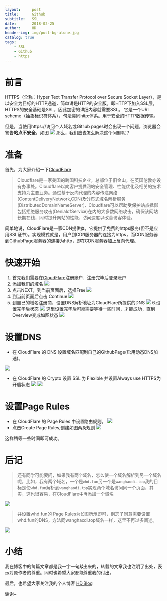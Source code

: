 ```yaml
---
layout:     post
title:      Github
subtitle:   SSL
date:       2018-02-25
author:     HD
header-img: img/post-bg-alone.jpg
catalog: true
tags:
    - SSL
    - Github
    - https
---
```



# 前言
HTTPS（全称：Hyper Text Transfer Protocol over Secure Socket Layer），是以安全为目标的HTTP通道，简单讲是HTTP的安全版。即HTTP下加入SSL层，HTTPS的安全基础是SSL，因此加密的详细内容就需要SSL。 它是一个URI scheme（抽象标识符体系），句法类同http:体系。用于安全的HTTP数据传输。

但是，当使用https://访问个人域名或Github pages时会出现一个问题，浏览器会警告**站点不安全**，如图
![][1]
那么，我们应该怎么解决这个问题呢？

# 准备
首先，为大家介绍一下[CloudFlare][2]

> Cloudflare是一家美国的跨国科技企业，总部位于旧金山，在英国伦敦亦设有办事处。Cloudflare以向客户提供网站安全管理、性能优化及相关的技术支持为主要业务。通过基于反向代理的内容传递网络(ContentDeliveryNetwork,CDN)及分布式域名解析服务(DistributedDomainNameServer)，Cloudflare可以帮助受保护站点抵御包括拒绝服务攻击(DenialofService)在内的大多数网络攻击，确保该网站长期在线，同时提升网站的性能、访问速度以改善访客体验。

简单地说，CloudFlare是一家CDN提供商，它提供了免费的https服务(但不是应用SSL证书)。实现模式就是，用户到CDN服务器的连接为https，而CDN服务器到GithubPage服务器的连接为http，即在CDN服务器加上反向代理。

# 快速开始

 1. 首先我们需要在[CloudFlare][3]注册账户，注册完毕后登录账户
 2. 添加我们的域名
 ![][4]
 3. 点击NEXT，到当前页面后，选择Free
 ![][5]
 4. 到当前页面后点击 Continue
 ![][6]
 5. 到自己的域名注册商，设置DNS解析地址为CloudFlare所提供的DNS
 ![][7]
 6.设置完毕后状态
 ![][8]
 这里设置完毕后可能需要等待一些时间，才能成功，直到Overview变成如图状态
![][9]

# 设置DNS

 - 在 CloudFlare 的 DNS 设置域名匹配到自己的GithubPage(启用动态DNS加速)。

![][10]

 - 在 CloudFlare 的 Crypto 设置 SSL 为  Flexible 并设置Always use HTTPS为开启状态
![][11]
![][12]

# 设置Page Rules

 - 在 CloudFlare 的 Page Rules 中设置路由规则。
 ![][13]
 - 点击Create Page Rules,创建如图两条规则
 ![][14]

这样稍等一些时间即可成功。

# 后记

> 还有同学可能要问，如果我有两个域名，怎么使一个域名解析到另一个域名呢，比如，我有两个域名，一个是`whd.fun`另一个是`wanghaodi.top`我的目标是使`whd.fun`解析到`wanghaodi.top`实现两个域名访问同一个页面，其实，这也很容易，在CloudFlare中再添加一个域名

![][15]

> 并设置whd.fun的 Page Rules为如图所示即可，别忘了同意需要设置whd.fun的DNS，方法同wanghaodi.top域名一样，这里不再过多阐述。

![][16]

# 小结

我在博客中的每篇文章都是我一字一句敲出来的，转载的文章我也注明了出处，表示对原作者的尊重。同时也希望大家都能尊重我的付出。

最后，也希望大家关注我的个人博客 [HD Blog][17]

谢谢~



 

   

 


  [1]: http://ww1.sinaimg.cn/large/6712cbb1ly1foskjfxp6lj221s1860uk.jpg
  [2]: https://www.cloudflare.com/
  [3]: https://www.cloudflare.com/
  [4]: http://ww1.sinaimg.cn/large/6712cbb1ly1fosl59cvmmj221g13v437.jpg
  [5]: http://ww1.sinaimg.cn/large/6712cbb1ly1fosl6dfxs5j221m147tir.jpg
  [6]: http://ww1.sinaimg.cn/large/6712cbb1ly1fosl88ew25j221q180wmh.jpg
  [7]: http://ww1.sinaimg.cn/large/6712cbb1ly1foslbnvendj221q18043u.jpg
  [8]: http://ww1.sinaimg.cn/large/6712cbb1ly1foslcau7xxj21zp0tg41l.jpg
  [9]: http://ww1.sinaimg.cn/large/6712cbb1ly1fosle050vyj221q180tcg.jpg
  [10]: http://ww1.sinaimg.cn/large/6712cbb1ly1foslg0ty4kj221l1230wo.jpg
  [11]: http://ww1.sinaimg.cn/large/6712cbb1ly1foslhwjyywj21z010vtc2.jpg
  [12]: http://ww1.sinaimg.cn/large/6712cbb1ly1fosli57vb1j21wv0f3dgo.jpg
  [13]: http://ww1.sinaimg.cn/large/6712cbb1ly1foslk56vpsj221q180n3d.jpg
  [14]: http://ww1.sinaimg.cn/large/6712cbb1ly1foslkuw6fkj21u20evgmh.jpg
  [15]: http://ww1.sinaimg.cn/large/6712cbb1ly1foslpmmbqbj221m0fljsy.jpg
  [16]: http://ww1.sinaimg.cn/large/6712cbb1ly1foslqgth2lj21uq0g0gmt.jpg
  [17]: https://wanghaodi.top
